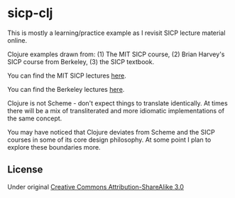 # sicp-clj

This is mostly a learning/practice example as I revisit SICP lecture material online.

Clojure examples drawn from: (1) The MIT SICP course, (2) Brian Harvey's SICP course from Berkeley, (3) the SICP textbook.

You can find the MIT SICP lectures [here](https://www.youtube.com/watch?v=2Op3QLzMgSY&list=PLB63C06FAF154F047).

You can find the Berkeley lectures [here](https://www.youtube.com/playlist?list=PLE741AD926AA152C4).

Clojure is not Scheme - don't expect things to translate identically. At times there will be a mix of transliterated and more idiomatic implementations of the same concept.

You may have noticed that Clojure deviates from Scheme and the SICP courses in some of its core design philosophy. At some point I plan to explore these boundaries more.

## License

Under original [Creative Commons Attribution-ShareAlike 3.0](https://creativecommons.org/licenses/by-sa/3.0/us/)

